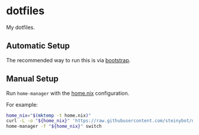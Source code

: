 # dotfiles

My dotfiles.

## Automatic Setup

The recommended way to run this is via [bootstrap].

## Manual Setup

Run `home-manager` with the [home.nix] configuration.

For example:

```sh
home_nix="$(mktemp -t home.nix)"
curl -L -o "${home_nix}" 'https://raw.githubusercontent.com/steinybot/dotfiles/main/.config/nixpkgs/home.nix'
home-manager -f "${home_nix}" switch
```

[bootstrap]: https://github.com/steinybot/bootstrap
[home.nix]: .config/nixpkgs/home.nix
